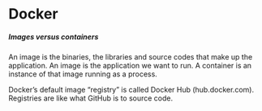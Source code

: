 # Docker

##### Images versus containers

An image is the binaries, the libraries and source codes that make up the application. An image is the application we want to run. A container is an instance of that image running as a process.

Docker’s default image “registry” is called Docker Hub (hub.docker.com). Registries are like what GitHub is to source code. 

